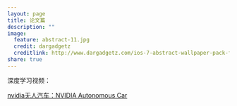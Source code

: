 ```yaml
---
layout: page
title: 论文篇 
description: ""
image:
  feature: abstract-11.jpg
  credit: dargadgetz
  creditlink: http://www.dargadgetz.com/ios-7-abstract-wallpaper-pack-for-iphone-5-and-ipod-touch-retina/
share: true
---
```


深度学习视频：

[nvidia无人汽车：NVIDIA Autonomous Car](https://www.youtube.com/watch?v=qhUvQiKec2U)

